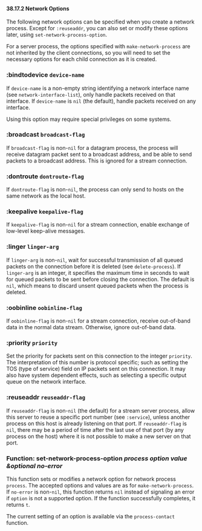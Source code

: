 

#### 38.17.2 Network Options

The following network options can be specified when you create a network process. Except for `:reuseaddr`, you can also set or modify these options later, using `set-network-process-option`.

For a server process, the options specified with `make-network-process` are not inherited by the client connections, so you will need to set the necessary options for each child connection as it is created.

### :bindtodevice `device-name`

If `device-name` is a non-empty string identifying a network interface name (see `network-interface-list`), only handle packets received on that interface. If `device-name` is `nil` (the default), handle packets received on any interface.

Using this option may require special privileges on some systems.

### :broadcast `broadcast-flag`

If `broadcast-flag` is non-`nil` for a datagram process, the process will receive datagram packet sent to a broadcast address, and be able to send packets to a broadcast address. This is ignored for a stream connection.

### :dontroute `dontroute-flag`

If `dontroute-flag` is non-`nil`, the process can only send to hosts on the same network as the local host.

### :keepalive `keepalive-flag`

If `keepalive-flag` is non-`nil` for a stream connection, enable exchange of low-level keep-alive messages.

### :linger `linger-arg`

If `linger-arg` is non-`nil`, wait for successful transmission of all queued packets on the connection before it is deleted (see `delete-process`). If `linger-arg` is an integer, it specifies the maximum time in seconds to wait for queued packets to be sent before closing the connection. The default is `nil`, which means to discard unsent queued packets when the process is deleted.

### :oobinline `oobinline-flag`

If `oobinline-flag` is non-`nil` for a stream connection, receive out-of-band data in the normal data stream. Otherwise, ignore out-of-band data.

### :priority `priority`

Set the priority for packets sent on this connection to the integer `priority`. The interpretation of this number is protocol specific; such as setting the TOS (type of service) field on IP packets sent on this connection. It may also have system dependent effects, such as selecting a specific output queue on the network interface.

### :reuseaddr `reuseaddr-flag`

If `reuseaddr-flag` is non-`nil` (the default) for a stream server process, allow this server to reuse a specific port number (see `:service`), unless another process on this host is already listening on that port. If `reuseaddr-flag` is `nil`, there may be a period of time after the last use of that port (by any process on the host) where it is not possible to make a new server on that port.

### Function: **set-network-process-option** *process option value \&optional no-error*

This function sets or modifies a network option for network process `process`. The accepted options and values are as for `make-network-process`. If `no-error` is non-`nil`, this function returns `nil` instead of signaling an error if `option` is not a supported option. If the function successfully completes, it returns `t`.

The current setting of an option is available via the `process-contact` function.
